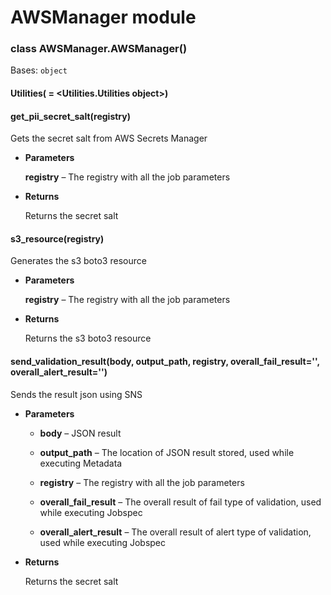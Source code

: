 # AWSManager module


### class AWSManager.AWSManager()
Bases: `object`


#### Utilities( = <Utilities.Utilities object>)

#### get_pii_secret_salt(registry)
Gets the secret salt from AWS Secrets Manager


* **Parameters**

    **registry** – The registry with all the job parameters



* **Returns**

    Returns the secret salt



#### s3_resource(registry)
Generates the s3 boto3 resource


* **Parameters**

    **registry** – The registry with all the job parameters



* **Returns**

    Returns the s3 boto3 resource



#### send_validation_result(body, output_path, registry, overall_fail_result='', overall_alert_result='')
Sends the result json using SNS


* **Parameters**

    
    * **body** – JSON result


    * **output_path** – The location of JSON result stored, used while executing Metadata


    * **registry** – The registry with all the job parameters


    * **overall_fail_result** – The overall result of fail type of validation, used while executing Jobspec


    * **overall_alert_result** – The overall result of alert type of validation, used while executing Jobspec



* **Returns**

    Returns the secret salt

